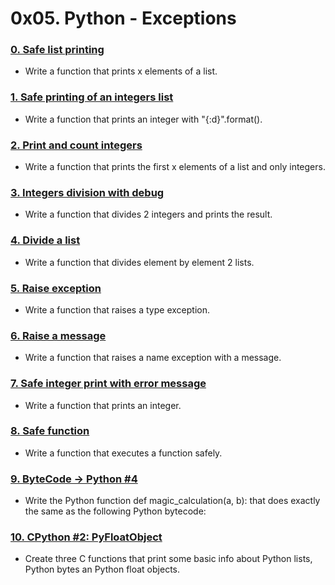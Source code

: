 # 0x05. Python - Exceptions

### [0. Safe list printing](./0-safe_print_list.py)
* Write a function that prints x elements of a list.


### [1. Safe printing of an integers list](./1-safe_print_integer.py)
* Write a function that prints an integer with "{:d}".format().


### [2. Print and count integers](./2-safe_print_list_integers.py)
* Write a function that prints the first x elements of a list and only integers.


### [3. Integers division with debug](./3-safe_print_division.py)
* Write a function that divides 2 integers and prints the result.


### [4. Divide a list](./4-list_division.py)
* Write a function that divides element by element 2 lists.


### [5. Raise exception](./5-raise_exception.py)
* Write a function that raises a type exception.


### [6. Raise a message](./6-raise_exception_msg.py)
* Write a function that raises a name exception with a message.


### [7. Safe integer print with error message](./100-safe_print_integer_err.py)
* Write a function that prints an integer.


### [8. Safe function](./101-safe_function.py)
* Write a function that executes a function safely.  


### [9. ByteCode -> Python #4](./102-magic_calculation.py)
* Write the Python function def magic_calculation(a, b): that does exactly the same as the following Python bytecode:


### [10. CPython #2: PyFloatObject](./103-python.c)
* Create three C functions that print some basic info about Python lists, Python bytes an Python float objects.
